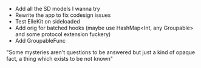 - Add all the SD models I wanna try
- Rewrite the app to fix codesign issues
- Test ElleKit on sideloaded
- Add orig for batched hooks (maybe use HashMap<Int, any Groupable> and some protocol extension fuckery)
- Add GroupableFunc

"Some mysteries aren't questions to be answered but just a kind of opaque fact, a thing which exists to be not known"
